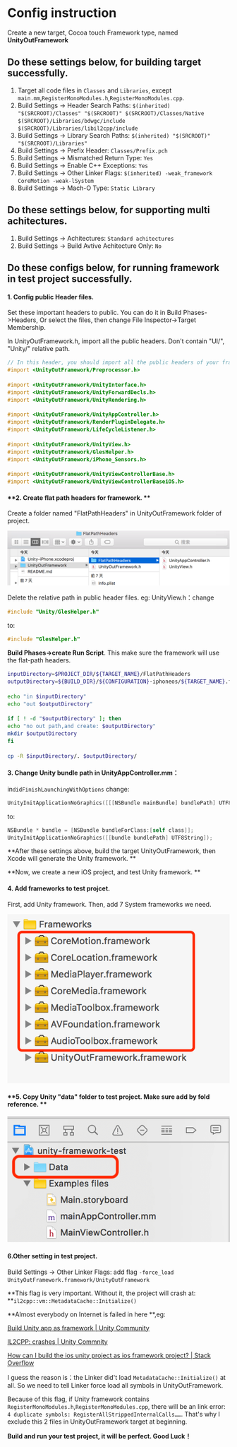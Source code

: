 # Config instruction

Create a new target, Cocoa touch Framework type, named **UnityOutFramework**

##  Do these settings below, for building target successfully.

1. Target all code files in `Classes` and `Libraries`, except `main.mm`,`RegisterMonoModules.h`,`RegisterMonoModules.cpp`.
2. Build Settings -> Header Search Paths: `$(inherited) "$(SRCROOT)/Classes" "$(SRCROOT)" $(SRCROOT)/Classes/Native $(SRCROOT)/Libraries/bdwgc/include $(SRCROOT)/Libraries/libil2cpp/include`
3. Build Settings -> Library Search Paths: `$(inherited) "$(SRCROOT)" "$(SRCROOT)/Libraries"`
4. Build Settings -> Prefix Header: `Classes/Prefix.pch`
5. Build Settings -> Mismatched Return Type: `Yes`
6. Build Settings -> Enable C++ Exceptions: `Yes`
7. Build Settings -> Other Linker Flags: `$(inherited) -weak_framework CoreMotion -weak-lSystem`
8. Build Settings -> Mach-O Type: `Static Library`


## Do these settings below, for supporting multi achitectures.

1. Build Settings -> Achitectures: `Standard achitectures`
2. Build Settings -> Build Avtive Achitecture Only: `No`

## Do these configs below,  for running framework in test project successfully.

#### 1. Config public Header files.

Set these important headers to public. You can do it in Build Phases->Headers,  Or select the files, then change File Inspector->Target Membership. 

In UnityOutFramework.h,  import all the public headers. Don't contain  "UI/", "Unity/"  relative path. 

```objective-c
// In this header, you should import all the public headers of your framework using statements like #import <UnityOutFramework/PublicHeader.h>
#import <UnityOutFramework/Preprocessor.h>

#import <UnityOutFramework/UnityInterface.h>
#import <UnityOutFramework/UnityForwardDecls.h>
#import <UnityOutFramework/UnityRendering.h>

#import <UnityOutFramework/UnityAppController.h>
#import <UnityOutFramework/RenderPluginDelegate.h>
#import <UnityOutFramework/LifeCycleListener.h>

#import <UnityOutFramework/UnityView.h>
#import <UnityOutFramework/GlesHelper.h>
#import <UnityOutFramework/iPhone_Sensors.h>

#import <UnityOutFramework/UnityViewControllerBase.h>
#import <UnityOutFramework/UnityViewControllerBaseiOS.h>
```

#### **2. Create flat path headers for framework. **

Create a folder named "FlatPathHeaders" in UnityOutFramework folder of project. 

![flat-path-headers](https://github.com/Octten/image-store/blob/master/unity-framework-md/flat-headers.png?raw=true)

Delete the relative path in public header files. eg: UnityView.h：change

```c++
#include "Unity/GlesHelper.h"
```

to:

```c++
#include "GlesHelper.h"
```



**Build Phases->create Run Script**. This make sure the framework will use the flat-path headers.

```sh
inputDirectory=$PROJECT_DIR/${TARGET_NAME}/FlatPathHeaders
outputDirectory=${BUILD_DIR}/${CONFIGURATION}-iphoneos/${TARGET_NAME}.framework/Headers

echo "in $inputDirectory"
echo "out $outputDirectory"

if [ ! -d "$outputDirectory" ]; then
echo "no out path,and create: $outputDirectory"
mkdir $outputDirectory
fi

cp -R $inputDirectory/. $outputDirectory/
```

#### **3. Change Unity bundle path in UnityAppController.mm：**

in`didFinishLaunchingWithOptions` change:

```objective-c
UnityInitApplicationNoGraphics([[[NSBundle mainBundle] bundlePath] UTF8String]);
```

to:

```objective-c
NSBundle * bundle = [NSBundle bundleForClass:[self class]];
UnityInitApplicationNoGraphics([[bundle bundlePath] UTF8String]);
```



**After these settings above, build the target UnityOutFramework, then Xcode will generate the Unity framework. **

**Now,  we create a new iOS project, and test Unity framework. **



#### **4. Add frameworks to test projcet.**

First, add Unity framework.  Then, add 7 System frameworks we need. 

![system-frameworks](https://github.com/Octten/image-store/blob/master/unity-framework-md/system-framework.png?raw=true)



#### **5. Copy Unity "data" folder to test project.  Make sure add by fold reference. **

![system-frameworks](https://github.com/Octten/image-store/blob/master/unity-framework-md/data-folder.png?raw=true)

#### 6.Other setting in test project.

Build Settings -> Other Linker Flags: add flag `-force_load UnityOutFramework.framework/UnityOutFramework`

**This flag is very important. Without it, the project will crash at: **`il2cpp::vm::MetadataCache::Initialize()`

**Almost everybody on Internet is failed in here **,eg: 

[Build Unity app as framework | Unity Community](https://forum.unity3d.com/threads/build-unity-app-as-framework-then-consumed-by-another-app.430068/)

[IL2CPP: crashes | Unity Commnity](https://forum.unity3d.com/threads/il2cpp-anyone-else-seeing-metadatacache-initialize-crashes-sometimes-when-the-game-starts.383145/#post-2657443)

[How can I build the ios unity project as ios framework project? | Stack Overflow](http://stackoverflow.com/questions/34436341/how-can-i-build-the-ios-unity-project-as-ios-framework-project)

I guess the reason is：the Linker did't load `MetadataCache::Initialize()` at all. So we need to tell Linker force load all symbols in UnityOutFramework. 

Because of this flag, if Unity framework contains `RegisterMonoModules.h`,`RegisterMonoModules.cpp`, there will be an link error: `4 duplicate symbols: RegisterAllStrippedInternalCalls……`. That's why I exclude this 2 files in UnityOutFramework target at beginning. 



**Build and run your test project, it will be perfect. Good Luck！**